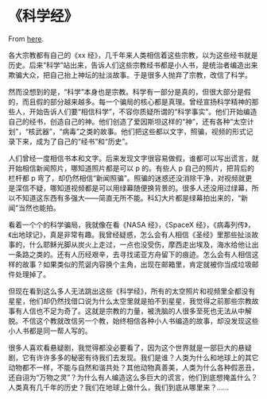 # 《科学经》

From [here](https://yinwang1.substack.com/p/a0a).

各大宗教都有自己的《xx 经》，几千年来人类相信着这些宗教，以为这些经书就是历史。后来“科学”站出来，告诉人们这些宗教经书都是小人书，是统治者编造出来欺骗大众，把自己抬上神坛的扯淡故事。于是很多人抛弃了宗教，改信了科学。

然而没想到的是，“科学”本身也是宗教。科学有一部分是真的，但很大部分是假的，而且假的部分越来越多。每一个骗局的核心都是真理。曾经宣扬科学精神的那些人，开始告诉人们要“相信科学”，不容你质疑所谓的“科学事实”。他们开始编造自己的经书，创造自己的神。他们创造了爱因斯坦这样的“神”，还有各种“太空计划”，“核武器”，“病毒”之类的故事。他们把这些都以文字，照骗，视频的形式记录下来，成为了自己的“经书”和“历史”。

人们曾经一度相信书本和文字。后来发现文字很容易做假，谁都可以写出谎言，就开始相信新闻照片，哪知道照片都是可以 p 的。有些人 p 自己的照片，把背后的栏杆都 p 弯了，却仍然相信“新闻照骗”。照骗的迷惑还没消除干净，对视频就更是深信不疑，哪知道视频都是可以用绿幕随便换背景的。很多人还没用过绿幕，所以不知道这东西有多强大——简直无所不能。科幻大片都是绿幕拍出来的，“新闻”当然也能拍。

看着一个个的科学骗局，我就像在看《NASA 经》，《SpaceX 经》，《病毒列传》，《出地球记》，真是非常有趣。我曾经疑惑，怎么会有人相信《圣经》里那些扯淡故事的，什么耶稣光脚从炭火上走过，一点也没受伤，摩西走出埃及，海水给他让出一条路之类的。还有人历经艰辛，去寻找诺亚方舟留下的痕迹。怎么会有人相信这样的故事？如果类似的荒诞内容换个主角，出现在邮箱里，肯定就被你当成垃圾邮件处理掉了。

但现在看到这么多人无法跳出这些《科学经》，所有的太空照片和视频里全都没有星星，他们却仍然找借口说为什么太空里就是拍不到星星，我觉得之前那些宗教故事有人信也不足为奇了。这就是宗教的力量，被洗脑的人很多至死也无法从中解脱。不信这个教就改信另一个教，始终相信各种小人书编造的故事，却没发现这些小人书都是同一帮人写的。

很多人喜欢看悬疑剧，我觉得都没必要看了，因为这个世界就是一部巨大的悬疑剧，它有许许多多的秘密有待我们去发现。我们是谁？人类为什么和地球上的其它动物都不一样，不能与自然和谐共处？其他动物真善美，人类为什么各种假恶丑，还自诩为“万物之灵”？为什么有人编造这么多巨大的谎言，他们到底想掩盖什么？人类真有几千年的历史？我们在地球上做什么，我们到底从哪里来？……
